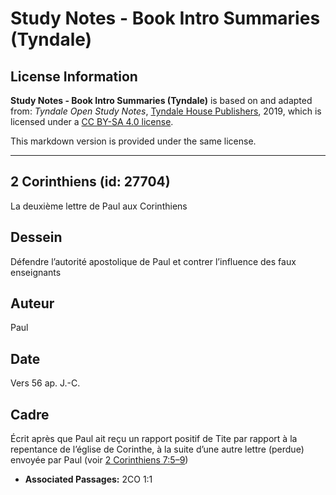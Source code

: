 # Study Notes - Book Intro Summaries (Tyndale)

## License Information

**Study Notes - Book Intro Summaries (Tyndale)** is based on and adapted from: _Tyndale Open Study Notes_, [Tyndale House Publishers](https://tyndaleopenresources.com/), 2019, which is licensed under a [CC BY-SA 4.0 license](https://creativecommons.org/licenses/by-sa/4.0/legalcode.en).

This markdown version is provided under the same license.



--------------------------------

## 2 Corinthiens (id: 27704)

La deuxième lettre de Paul aux Corinthiens

Dessein
-------

Défendre l’autorité apostolique de Paul et contrer l’influence des faux enseignants

Auteur
------

Paul

Date
----

Vers 56 ap. J.\-C.

Cadre
-----

Écrit après que Paul ait reçu un rapport positif de Tite par rapport à la repentance de l’église de Corinthe, à la suite d’une autre lettre (perdue) envoyée par Paul (voir [2 Corinthiens 7:5–9](https://ref.ly/2Cor7:5-2Cor7:9))

* **Associated Passages:** 2CO 1:1

